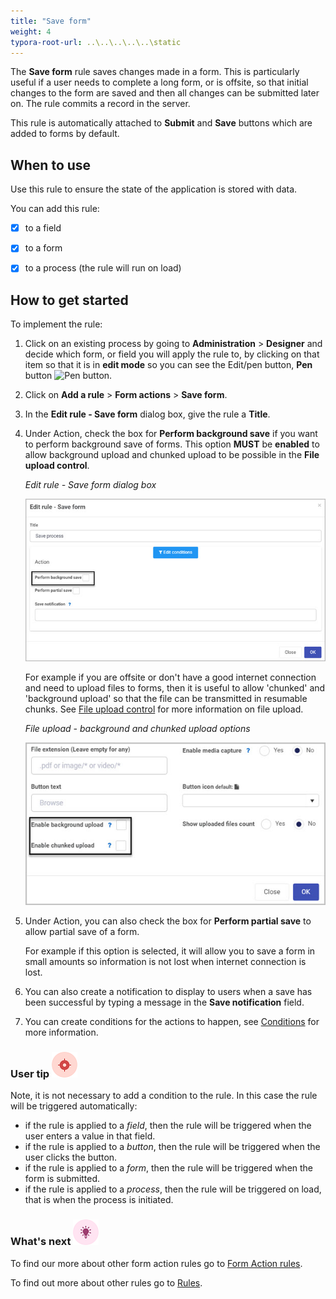 ```yaml
---
title: "Save form"
weight: 4
typora-root-url: ..\..\..\..\..\static
---
```


The **Save form** rule saves changes made in a form. This is particularly useful if a user needs to complete a long form, or is offsite, so that initial changes to the form are saved and then all changes can be submitted later on. The rule commits a record in the server. 

 This rule is automatically attached to **Submit** and **Save** buttons which are added to forms by default. 

## When to use

Use this rule to ensure the state of the application is stored with data.	

You can add this rule:

- [x] to a field
- [x] to a form 
- [x] to a process (the rule will run on load)



## How to get started

To implement the rule:

1. Click on an existing process by going to **Administration** > **Designer** and decide which form, or field you will apply the rule to, by clicking on that item so that it is in **edit mode** so you can see the Edit/pen button, **Pen** button ![Pen button](http://localhost:1313/images/penicon.png).

2. Click on **Add a rule** > **Form actions** > **Save form**. 

3. In the **Edit rule - Save form** dialog box, give the rule a **Title**. 

4. Under Action, check the box for **Perform background save** if you want to perform background save of forms. This option **MUST** be **enabled** to allow background upload and chunked upload to be possible in the **File upload control**.

   *Edit rule - Save form dialog box*

   ![File upload - Upload rules](/images/rule-save-process-background-save.jpg)

   For example if you are offsite or don't have a good internet connection and need to upload files to forms, then it is useful to allow 'chunked' and 'background upload' so that the file can be transmitted in resumable chunks. See [File upload control](/docs/platform/controls/input/file-upload/) for more information on file upload. 

   *File upload - background and chunked upload options*

   ![File upload - Upload rules](/images/file-upload-upload-option.jpg)

5. Under Action, you can also check the box for **Perform partial save** to allow partial save of a form. 

   For example if this option is selected, it will allow you to save a form in small amounts so information is not lost when internet connection is lost.

6. You can also create a notification to display to users when a save has been successful by typing a message in the **Save notification** field. 

7. You can create conditions for the actions to happen, see [Conditions](/docs/platform/rules/general/add-conditions/) for more information.

### User tip ![Target icon](/images/05.png) ###

Note, it is not necessary to add a condition to the rule.  In this case the rule will be triggered automatically:  

- if the rule is applied to a *field*, then the rule will be triggered when the user enters a value in that field.  
- if the rule is applied to a *button*, then the rule will be triggered when the user clicks the button.
- if the rule is applied to a *form*, then the rule will be triggered when the form is submitted.
- if the rule is applied to a *process*, then the rule will be triggered on load, that is when the process is initiated.

### What's next ![Idea icon](/images/18.png) 

To find our more about other form action rules go to [Form Action rules](/docs/platform/rules/form-actions/).

To find out more about other rules go to [Rules](/docs/platform/rules/).



